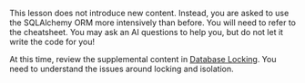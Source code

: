 This lesson does not introduce new content.  Instead, you are
asked to use the SQLAlchemy ORM more intensively than before.
You will need to refer to the cheatsheet.  You may ask an AI questions
to help you, but do not let it write the code for you!

At this time, review the supplemental content in
[Database Locking](./lesson-on-locking.md).  You need to understand
the issues around locking and isolation.